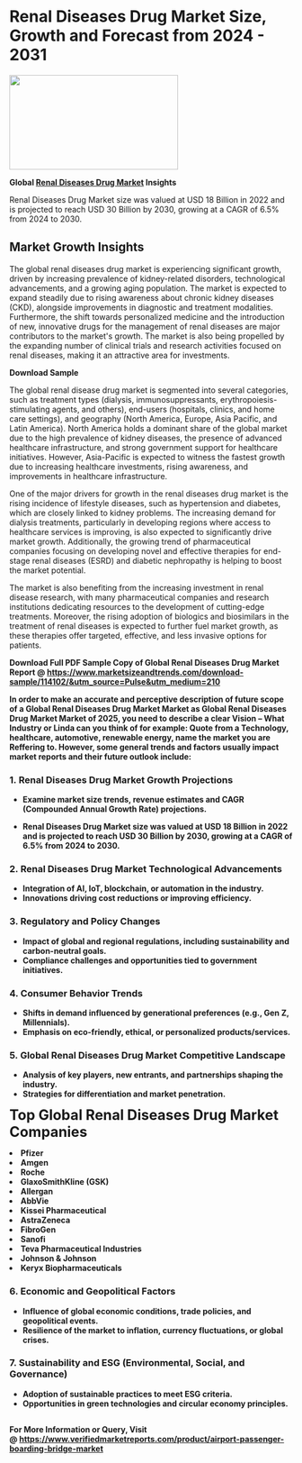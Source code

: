 <H1>Renal Diseases Drug Market Size, Growth and Forecast from 2024 - 2031</H1><img class="aligncenter size-medium wp-image-584254" src="https://thirdeyenews.in/wp-content/uploads/2024/09/Global-Market-Research-300x168.jpeg" alt="" width="300" height="168" /><p><strong>Global&nbsp;<a href="https://www.marketsizeandtrends.com/download-sample/114102/&amp;utm_source=Pulse&amp;utm_medium=210">Renal Diseases Drug Market</a> Insights</strong></p><p>Renal Diseases Drug Market size was valued at USD 18 Billion in 2022 and is projected to reach USD 30 Billion by 2030, growing at a CAGR of 6.5% from 2024 to 2030.</p><p><h2>Market Growth Insights</h2> <p>The global renal diseases drug market is experiencing significant growth, driven by increasing prevalence of kidney-related disorders, technological advancements, and a growing aging population. The market is expected to expand steadily due to rising awareness about chronic kidney diseases (CKD), alongside improvements in diagnostic and treatment modalities. Furthermore, the shift towards personalized medicine and the introduction of new, innovative drugs for the management of renal diseases are major contributors to the market's growth. The market is also being propelled by the expanding number of clinical trials and research activities focused on renal diseases, making it an attractive area for investments.</p> <p><strong>Download Sample</strong></p> <p>The global renal disease drug market is segmented into several categories, such as treatment types (dialysis, immunosuppressants, erythropoiesis-stimulating agents, and others), end-users (hospitals, clinics, and home care settings), and geography (North America, Europe, Asia Pacific, and Latin America). North America holds a dominant share of the global market due to the high prevalence of kidney diseases, the presence of advanced healthcare infrastructure, and strong government support for healthcare initiatives. However, Asia-Pacific is expected to witness the fastest growth due to increasing healthcare investments, rising awareness, and improvements in healthcare infrastructure.</p> <p>One of the major drivers for growth in the renal diseases drug market is the rising incidence of lifestyle diseases, such as hypertension and diabetes, which are closely linked to kidney problems. The increasing demand for dialysis treatments, particularly in developing regions where access to healthcare services is improving, is also expected to significantly drive market growth. Additionally, the growing trend of pharmaceutical companies focusing on developing novel and effective therapies for end-stage renal diseases (ESRD) and diabetic nephropathy is helping to boost the market potential.</p> <p>The market is also benefiting from the increasing investment in renal disease research, with many pharmaceutical companies and research institutions dedicating resources to the development of cutting-edge treatments. Moreover, the rising adoption of biologics and biosimilars in the treatment of renal diseases is expected to further fuel market growth, as these therapies offer targeted, effective, and less invasive options for patients.</p> <p><strong></p><p><span class=""><strong>Download Full PDF Sample Copy of Global Renal Diseases Drug Market Report</strong> @ <a href="https://www.marketsizeandtrends.com/download-sample/114102/&amp;utm_source=Pulse&amp;utm_medium=210" target="_blank">https://www.marketsizeandtrends.com/download-sample/114102/&amp;utm_source=Pulse&amp;utm_medium=210</a></span></p><p>In order to make an accurate and perceptive description of future scope of a Global&nbsp;Renal Diseases Drug Market Market as Global&nbsp;Renal Diseases Drug Market Market of 2025, you need to describe a clear Vision &ndash; What Industry or Linda can you think of for example: Quote from a Technology, healthcare, automotive, renewable energy, name the market you are Reffering to. However, some general trends and factors usually impact market reports and their future outlook include:</p><h3>1.&nbsp;<strong>Renal Diseases Drug Market Growth Projections</strong></h3><ul><li>Examine market size trends, revenue estimates and CAGR (Compounded Annual Growth Rate) projections.</li><li><p>Renal Diseases Drug Market size was valued at USD 18 Billion in 2022 and is projected to reach USD 30 Billion by 2030, growing at a CAGR of 6.5% from 2024 to 2030.</p></li></ul><h3>2.&nbsp;<strong>Renal Diseases Drug Market Technological Advancements</strong></h3><ul><li>Integration of AI, IoT, blockchain, or automation in the industry.</li><li>Innovations driving cost reductions or improving efficiency.</li></ul><h3>3.&nbsp;<strong>Regulatory and Policy Changes</strong></h3><ul><li>Impact of global and regional regulations, including sustainability and carbon-neutral goals.</li><li>Compliance challenges and opportunities tied to government initiatives.</li></ul><h3>4.&nbsp;<strong>Consumer Behavior Trends</strong></h3><ul><li>Shifts in demand influenced by generational preferences (e.g., Gen Z, Millennials).</li><li>Emphasis on eco-friendly, ethical, or personalized products/services.</li></ul><h3>5.&nbsp;<strong>Global Renal Diseases Drug Market Competitive Landscape</strong></h3><ul><li>Analysis of key players, new entrants, and partnerships shaping the industry.</li><li>Strategies for differentiation and market penetration.</li></ul><p data-pm-slice="1 1 []"><span style="color: inherit; font-family: inherit; font-size: 25px;">Top Global Renal Diseases Drug Market Companies</span></p><div class="" data-test-id=""><p><li>Pfizer</li><li> Amgen</li><li> Roche</li><li> GlaxoSmithKline (GSK)</li><li> Allergan</li><li> AbbVie</li><li> Kissei Pharmaceutical</li><li> AstraZeneca</li><li> FibroGen</li><li> Sanofi</li><li> Teva Pharmaceutical Industries</li><li> Johnson & Johnson</li><li> Keryx Biopharmaceuticals</li></p></div><h3>6.&nbsp;<strong>Economic and Geopolitical Factors</strong></h3><ul><li>Influence of global economic conditions, trade policies, and geopolitical events.</li><li>Resilience of the market to inflation, currency fluctuations, or global crises.</li></ul><h3>7.&nbsp;<strong>Sustainability and ESG (Environmental, Social, and Governance)</strong></h3><ul><li>Adoption of sustainable practices to meet ESG criteria.</li><li>Opportunities in green technologies and circular economy principles.</li></ul><h2><strong style="font-size: 14px;">For More Information or Query, Visit @&nbsp;</strong><a style="background-color: #ffffff; font-size: 14px;" href="https://www.marketsizeandtrends.com/report/renal-diseases-drug-market/" target="_blank">https://www.verifiedmarketreports.com/product/airport-passenger-boarding-bridge-market</a></h2>
